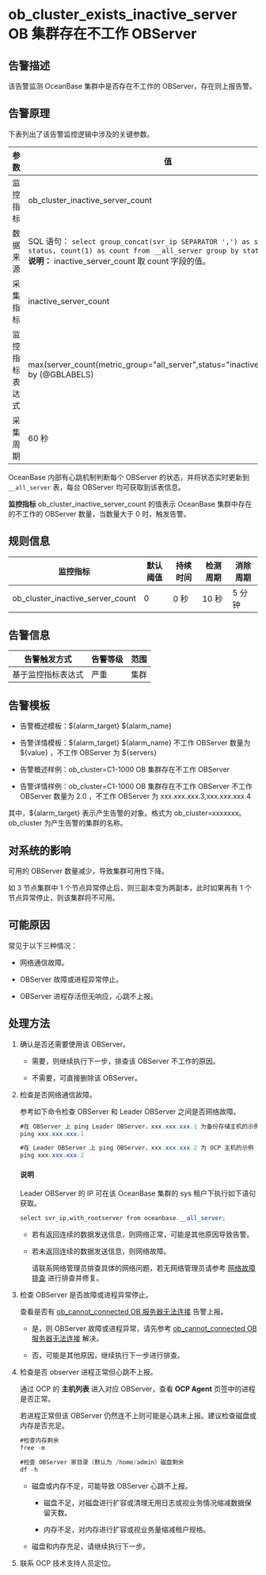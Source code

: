 ob_cluster_exists_inactive_server OB 集群存在不工作 OBServer
==========================================================================



**告警描述**
-----------------------------

该告警监测 OceanBase 集群中是否存在不工作的 OBServer，存在则上报告警。

告警原理
-------------------------

下表列出了该告警监控逻辑中涉及的关键参数。


|   参数    |                                                                                                                       值                                                                                                                       |
|---------|-----------------------------------------------------------------------------------------------------------------------------------------------------------------------------------------------------------------------------------------------|
| 监控指标    | ob_cluster_inactive_server_count                                                                                                                                                                                                              |
| 数据来源    | SQL 语句： ```select group_concat(svr_ip SEPARATOR ',') as servers, status, count(1) as count from __all_server group by status; ```  <br>**说明：**  inactive_server_count 取 count 字段的值。 |
| 采集指标    | inactive_server_count                                                                                                                                                                                                                         |
| 监控指标表达式 | max(server_count{metric_group="all_server",status="inactive",@LABELS}) by (@GBLABELS)                                                                                                                                                         |
| 采集周期    | 60 秒                                                                                                                                                                                                                                          |



OceanBase 内部有心跳机制判断每个 OBServer 的状态，并将状态实时更新到 `__all_server` 表，每台 OBServer 均可获取到该表信息。

**监控指标** ob_cluster_inactive_server_count 的值表示 OceanBase 集群中存在的不工作的 OBServer 数量，当数量大于 0 时，触发告警。

**规则信息**
-----------------------------



|               监控指标               | 默认阈值 | 持续时间 | 检测周期 | 消除周期 |
|----------------------------------|------|------|------|------|
| ob_cluster_inactive_server_count | 0    | 0 秒  | 10 秒 | 5 分钟 |



**告警信息**
-----------------------------



|  告警触发方式   | 告警等级 | 范围 |
|-----------|------|----|
| 基于监控指标表达式 | 严重   | 集群 |



**告警模板**
-----------------------------

* 告警概述模板：${alarm_target} ${alarm_name}



* 告警详情模板：${alarm_target} ${alarm_name} 不工作 OBServer 数量为 ${value} ，不工作 OBServer 为 ${servers}



* 告警概述样例：ob_cluster=C1-1000 OB 集群存在不工作 OBServer



* 告警详情样例：ob_cluster=C1-1000 OB 集群存在不工作 OBServer 不工作 OBServer 数量为 2.0 ，不工作 OBServer 为 xxx.xxx.xxx.3,xxx.xxx.xxx.4






其中，${alarm_target} 表示产生告警的对象。格式为 ob_cluster=xxxxxxx。ob_cluster 为产生告警的集群的名称。

**对系统的影响**
-------------------------------

可用的 OBServer 数量减少，导致集群可用性下降。

如 3 节点集群中 1 个节点异常停止后，则三副本变为两副本，此时如果再有 1 个节点异常停止，则该集群将不可用。

**可能原因**
-----------------------------

常见于以下三种情况：

* 网络通信故障。



* OBServer 故障或进程异常停止。



* OBServer 进程存活但无响应，心跳不上报。






**处理方法**
-----------------------------

1. 确认是否还需要使用该 OBServer。

   * 需要，则继续执行下一步，排查该 OBServer 不工作的原因。



   * 不需要，可直接删除该 OBServer。






2. 检查是否网络通信故障。

   参考如下命令检查 OBServer 和 Leader OBServer 之间是否网络故障。

   ```java
   #在 OBServer 上 ping Leader OBServer，xxx.xxx.xxx.1 为备份存储主机的示例 IP。
   ping xxx.xxx.xxx.1

   #在 Leader OBServer 上 ping OBServer，xxx.xxx.xxx.2 为 OCP 主机的示例 IP。
   ping xxx.xxx.xxx.2
   ```



   <main id="notice" type='explain'><h4>说明</h4><p>Leader OBServer 的 IP 可在该 OceanBase 集群的 sys 租户下执行如下语句获取。</p></main>



   ```java
   select svr_ip,with_rootserver from oceanbase.__all_server;
   ```


   * 若有返回连续的数据发送信息，则网络正常，可能是其他原因导致告警。



   * 若未返回连续的数据发送信息，则网络故障。

     请联系网络管理员排查具体的网络问题，若无网络管理员请参考 [网络故障排查](../400.alarm-appendix/600.network-troubleshooting.md) 进行排查并修复。





3. 检查 OBServer 是否故障或进程异常停止。

   查看是否有 [ob_cannot_connected OB 服务器无法连接](../200.ob-alert/100.ob_cannot_connected-observer-cannot-be-connected.md) 告警上报。
   * 是，则 OBServer 故障或进程异常，请先参考 [ob_cannot_connected OB 服务器无法连接](../200.ob-alert/100.ob_cannot_connected-observer-cannot-be-connected.md) 解决。



   * 否，可能是其他原因，继续执行下一步进行排查。






4. 检查是否 observer 进程正常但心跳不上报。

   通过 OCP 的 **主机列表** 进入对应 OBServer，查看 **OCP Agent** 页签中的进程是否正常。

   若进程正常但该 OBServer 仍然连不上则可能是心跳未上报。建议检查磁盘或内存是否充足。

   ```java
   #检查内存剩余
   free -m

   #检查 OBServer 家目录（默认为 /home/admin）磁盘剩余
   df -h
   ```


   * 磁盘或内存不足，可能导致 OBServer 心跳不上报。

     * 磁盘不足，对磁盘进行扩容或清理无用日志或视业务情况缩减数据保留天数。



     * 内存不足，对内存进行扩容或视业务量缩减租户规格。






   * 磁盘和内存充足，请继续执行下一步。






5. 联系 OCP 技术支持人员定位。





